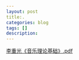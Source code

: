 ```yaml
---
layout: post
title:.
categories: blog
tags: []
description: 
---
```




[李重光《音乐理论基础》.pdf](https://github.com/czy-czy/czy-czy.github.io/files/11935278/default.pdf)














